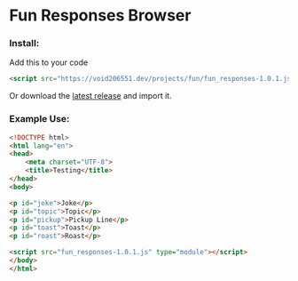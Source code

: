 # Fun Responses Browser

### Install:

Add this to your code
```html
<script src="https://void206551.dev/projects/fun/fun_responses-1.0.1.js" type="module"></script>
```
Or download the [latest release](https://github.com/void206551/fun-responses-browser/releases) and import it.

### Example Use:
```html
<!DOCTYPE html>
<html lang="en">
<head>
    <meta charset="UTF-8">
    <title>Testing</title>
</head>
<body>

<p id="joke">Joke</p>
<p id="topic">Topic</p>
<p id="pickup">Pickup Line</p>
<p id="toast">Toast</p>
<p id="roast">Roast</p>

<script src="fun_responses-1.0.1.js" type="module"></script>
</body>
</html>
```
